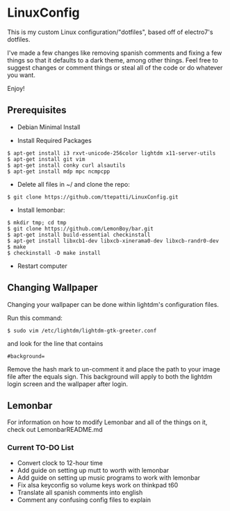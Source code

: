 #	LinuxConfig

This is my custom Linux configuration/"dotfiles", based off of electro7's dotfiles.

I've made a few changes like removing spanish comments and fixing a few things
so that it defaults to a dark theme, among other things. Feel free to suggest
changes or comment things or steal all of the code or do whatever you want.

Enjoy!

## Prerequisites

- Debian Minimal Install

- Install Required Packages
```
$ apt-get install i3 rxvt-unicode-256color lightdm x11-server-utils
$ apt-get install git vim
$ apt-get install conky curl alsautils
$ apt-get install mdp mpc ncmpcpp
```
- Delete all files in ~/ and clone the repo:
```
$ git clone https://github.com/ttepatti/LinuxConfig.git
```

- Install lemonbar:
```
$ mkdir tmp; cd tmp
$ git clone https://github.com/LemonBoy/bar.git
$ apt-get install build-essential checkinstall
$ apt-get install libxcb1-dev libxcb-xinerama0-dev libxcb-randr0-dev
$ make
$ checkinstall -D make install
```

- Restart computer

## Changing Wallpaper

Changing your wallpaper can be done within lightdm's configuration files.

Run this command:
```
$ sudo vim /etc/lightdm/lightdm-gtk-greeter.conf
```
and look for the line that contains
```
#background=
```
Remove the hash mark to un-comment it and place the path to your image file
after the equals sign. This background will apply to both the lightdm login
screen and the wallpaper after login.

## Lemonbar

For information on how to modify Lemonbar and all of the things on it, check out
LemonbarREADME.md

### Current TO-DO List

- Convert clock to 12-hour time
- Add guide on setting up mutt to worth with lemonbar
- Add guide on setting up music programs to work with lemonbar
- Fix alsa keyconfig so volume keys work on thinkpad t60
- Translate all spanish comments into english
- Comment any confusing config files to explain
